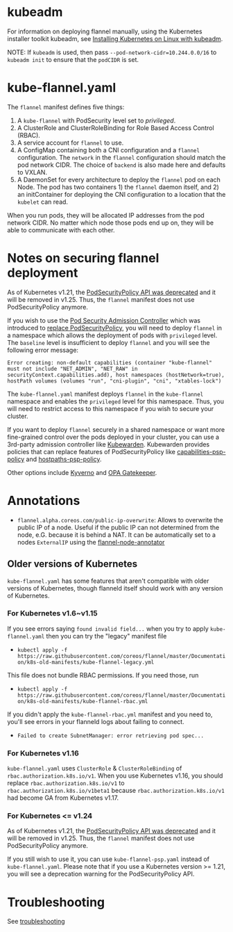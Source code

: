 # kubeadm

For information on deploying flannel manually, using the Kubernetes installer toolkit kubeadm, see [Installing Kubernetes on Linux with kubeadm][kubeadm].

NOTE: If `kubeadm` is used, then pass `--pod-network-cidr=10.244.0.0/16` to `kubeadm init` to ensure that the `podCIDR` is set.

# kube-flannel.yaml

The `flannel` manifest defines five things:
1. A `kube-flannel` with PodSecurity level set to *privileged*. 
2. A ClusterRole and ClusterRoleBinding for Role Based Access Control (RBAC).
3. A service account for `flannel` to use.
4. A ConfigMap containing both a CNI configuration and a `flannel` configuration. The `network` in the `flannel` configuration should match the pod network CIDR. The choice of `backend` is also made here and defaults to VXLAN.
5. A DaemonSet for every architecture to deploy the `flannel` pod on each Node. The pod has two containers 1) the `flannel` daemon itself, and 2) an initContainer for deploying the CNI configuration to a location that the `kubelet` can read.

When you run pods, they will be allocated IP addresses from the pod network CIDR. No matter which node those pods end up on, they will be able to communicate with each other.

# Notes on securing flannel deployment
As of Kubernetes v1.21, the [PodSecurityPolicy API was deprecated](https://kubernetes.io/blog/2021/04/06/podsecuritypolicy-deprecation-past-present-and-future/) and it will be removed in v1.25. Thus, the `flannel` manifest does not use PodSecurityPolicy anymore. 

If you wish to use the [Pod Security Admission Controller](https://kubernetes.io/docs/concepts/security/pod-security-admission/) which was introduced to [replace PodSecurityPolicy](https://kubernetes.io/docs/tasks/configure-pod-container/migrate-from-psp/), you will need to deploy `flannel` in a namespace which allows the deployment of pods with `privileged` level. The `baseline` level is insufficient to deploy `flannel` and you will see the following error message:
```
Error creating: non-default capabilities (container "kube-flannel" must not include "NET_ADMIN", "NET_RAW" in securityContext.capabilities.add), host namespaces (hostNetwork=true), hostPath volumes (volumes "run", "cni-plugin", "cni", "xtables-lock")
```

The `kube-flannel.yaml` manifest deploys `flannel` in the `kube-flannel` namespace and enables the `privileged` level for this namespace. 
Thus, you will need to restrict access to this namespace if you wish to secure your cluster.

If you want to deploy `flannel` securely in a shared namespace or want more fine-grained control over the pods deployed in your cluster, you can use a 3rd-party admission controller like [Kubewarden](https://kubewarden.io). Kubewarden provides policies that can replace features of PodSecurityPolicy like [capabilities-psp-policy](https://github.com/kubewarden/capabilities-psp-policy) and [hostpaths-psp-policy](https://github.com/kubewarden/hostpaths-psp-policy).

Other options include [Kyverno](https://kyverno.io/policies/pod-security/) and [OPA Gatekeeper](https://github.com/open-policy-agent/gatekeeper).
# Annotations

*  `flannel.alpha.coreos.com/public-ip-overwrite`: Allows to overwrite the public IP of a node. Useful if the public IP can not determined from the node, e.G. because it is behind a NAT. It can be automatically set to a nodes `ExternalIP` using the [flannel-node-annotator](https://github.com/alvaroaleman/flannel-node-annotator)

## Older versions of Kubernetes

`kube-flannel.yaml` has some features that aren't compatible with older versions of Kubernetes, though flanneld itself should work with any version of Kubernetes.

### For Kubernetes v1.6~v1.15

If you see errors saying `found invalid field...` when you try to apply `kube-flannel.yaml` then you can try the "legacy" manifest file
* `kubectl apply -f https://raw.githubusercontent.com/coreos/flannel/master/Documentation/k8s-old-manifests/kube-flannel-legacy.yml`

This file does not bundle RBAC permissions. If you need those, run
* `kubectl apply -f https://raw.githubusercontent.com/coreos/flannel/master/Documentation/k8s-old-manifests/kube-flannel-rbac.yml`

If you didn't apply the `kube-flannel-rbac.yml` manifest and you need to, you'll see errors in your flanneld logs about failing to connect.
* `Failed to create SubnetManager: error retrieving pod spec...`

### For Kubernetes v1.16

`kube-flannel.yaml` uses `ClusterRole` & `ClusterRoleBinding` of `rbac.authorization.k8s.io/v1`. When you use Kubernetes v1.16, you should replace `rbac.authorization.k8s.io/v1` to `rbac.authorization.k8s.io/v1beta1` because `rbac.authorization.k8s.io/v1` had become GA from Kubernetes v1.17.

### For Kubernetes <= v1.24
As of Kubernetes v1.21, the [PodSecurityPolicy API was deprecated](https://kubernetes.io/blog/2021/04/06/podsecuritypolicy-deprecation-past-present-and-future/) and it will be removed in v1.25. Thus, the `flannel` manifest does not use PodSecurityPolicy anymore.

If you still wish to use it, you can use `kube-flannel-psp.yaml` instead of `kube-flannel.yaml`. Please note that if you use a Kubernetes version >= 1.21, you will see a deprecation warning for the PodSecurityPolicy API.

# Troubleshooting

See [troubleshooting](troubleshooting.md)

[kubeadm]: https://kubernetes.io/docs/setup/production-environment/tools/kubeadm/

